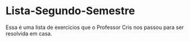 # Lista-Segundo-Semestre
Essa é uma lista de exercicios que o Professor Cris nos passou para ser resolvida em casa.
